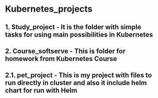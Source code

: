 # Kubernetes_projects

## 1. Study_project - It is the folder with simple tasks for using main possibilities in Kubernetes

## 2. Course_softserve - This is folder for homework from Kubernetes Course

## 2.1. pet_project - This is my project with files to run directly in cluster and also it include helm chart for run with Helm
